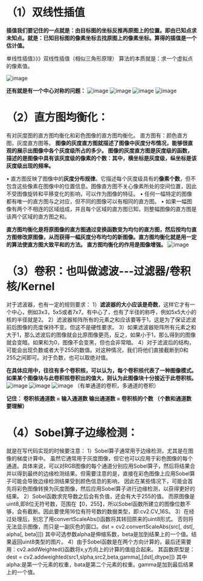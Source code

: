 # （1）双线性插值
**插值我们要记住的一点就是：由目标图的坐标反推再原图上的位置。即由已知点求未知点。就是：已知目标图的像素坐标去找原图上的像素坐标。算得的插值是一个估计值。**

单线性插值》》》双线性插值（相似三角形原理）
算法的本质就是：求一个虚拟点的像素值。

![image](https://github.com/pengsuhua/badou-ai-special-2024/assets/116246948/172da03e-e302-412f-83db-f7e47e14f5a2)


**还有就是有一个中心对称的问题：**
![image](https://github.com/pengsuhua/badou-ai-special-2024/assets/116246948/9ad4353e-fbcb-41ae-b70c-1b1553767463)
![image](https://github.com/pengsuhua/badou-ai-special-2024/assets/116246948/fb90a605-f98d-44d3-8e8e-53f19c38343a)
![image](https://github.com/pengsuhua/badou-ai-special-2024/assets/116246948/1aa3d89a-72b8-44e1-a434-8a09edf99fc9)
![image](https://github.com/pengsuhua/badou-ai-special-2024/assets/116246948/5559cb72-8797-4bf4-b48f-7003d4d15ead)


# （2）直方图均衡化：
有对灰度图的直方图均衡化和彩色图像的直方图均衡化。
直方图有：颜色直方图，灰度直方图等。
**图像的灰度直方图就描述了图像中灰度分布情况，能够很直观的展示出图像中各个灰度级所占的多少。
图像的灰度直方图是灰度级的函数，描述的是图像中具有该灰度级的像素的个数：其中，横坐标是灰度级，纵坐标是该灰度级出现的频率。**

• 直方图反映了图像中的**灰度分布规律**。它描述每个灰度级具有的**像素个数**，但不包含这些像素在图像中的位置信息。图像直方图不关心像素所处的空间位置，因此不受图像旋转和平移变化的影响，可以作为图像的特征。
• 任何一幅特定的图像都有唯一的直方图与之对应，但不同的图像可以有相同的直方图。
• 如果一幅图像有两个不相连的区域组成，并且每个区域的直方图已知，则整幅图像的直方图是该两个区域的直方图之和。

**直方图均衡化是将原图像的直方图通过变换函数变为均匀的直方图，然后按均匀直方图修改原图像，从而获得一幅灰度分布均匀的新图像。直方图均衡化就是用一定的算法使直方图大致平和的方法。
直方图均衡化的作用是图像增强。**
![image](https://github.com/pengsuhua/badou-ai-special-2024/assets/116246948/bbbf41ed-a66f-47a3-8c7d-f831348145fb)


# （3）卷积：也叫做滤波---过滤器/卷积核/Kernel
对于滤波器，也有一定的规则要求：
1）**滤波器的大小应该是奇数**，这样它才有一个中心，例如3x3，5x5或者7x7。有中心了，也有了半径的称呼，例如5x5大小的核的半径就是2。
2）滤波器矩阵所有的元素之和应该要等于1，这是为了保证滤波前后图像的亮度保持不变。但这不是硬性要求。
3）如果滤波器矩阵所有元素之和大于1，那么滤波后的图像就会比原图像更亮，反之，如果小于1，那么得到的图像就会变暗。如果和为0，图像不会变黑，但也会非常暗。
4）对于滤波后的结构，可能会出现负数或者大于255的数值。对这种情况，我们将他们直接截断到0和255之间即可。对于负数，也可以取绝对值。

**在具体应用中，往往有多个卷积核，可以认为，每个卷积核代表了一种图像模式。
如果某个图像块与此卷积核卷积出的值大，则认为此图像块十分接近于此卷积核。**
![image](https://github.com/pengsuhua/badou-ai-special-2024/assets/116246948/45ecd9a8-f0b7-4e89-90bb-66fabd44a417)
![image](https://github.com/pengsuhua/badou-ai-special-2024/assets/116246948/96af9fa0-5178-46bc-923b-accd5d585c68)
![image](https://github.com/pengsuhua/badou-ai-special-2024/assets/116246948/d316d0a6-d922-4532-b4d3-63bcba39d006)
（有单通道的卷积，多通道的卷积）

**记住：
卷积核通道数 = 输入通道数
输出通道数 = 卷积核的个数 
（个数和通道数要理解）**


# （4）Sobel算子边缘检测：
就是在写代码实现的时候要注意：
1）Sobel算子通常用于边缘检测，尤其是在图像的梯度计算中。
虽然它通常用于灰度图像，但它也可以应用于彩色图像的每个通道。具体来说，可以对RGB图像的每个通道分别应用Sobel算子，然后将结果合并以得到最终的边缘检测结果。但需要注意的是，直接在彩色图像上应用Sobel算子可能会导致边缘检测结果受到颜色信息的影响，
因此在某些情况下，可能会首先将彩色图像转换为灰度图像，然后应用Sobel算子进行边缘检测，以获得更好的结果。
2）Sobel函数求完导数之后会有负值，还会有大于255的值。
而原图像是uint8,即8位无符号数，范围在【0，255】，所以Sobel函数所建立的图像位数不够，会有截断。因此要使用16位有符号数的数据类型，即:cv2.CV_16S。
3）在经过处理后，别忘了用convertScaleAbs()函数将其转回原来的uint8形式。
否则将无法显示图像，而只是一副灰色的窗口。dst = cv2.convertScaleAbs(src[, dst[, alpha[, beta]]])  其中可选参数alpha是伸缩系数，beta是加到结果上的一个值。结果返回uint8类型的图片。
4）由于Sobel函数是在两个方向计算的，最后还需要用：cv2.addWeighted()函数将x,y方向上的计算的值组合起来。
其函数原型是：dest = cv2.addweighted(src1,slpha,src2,beta,gamma[,[dst[,dtype]])
其中alpha:是第一个元素的权重，bata是第二个元素的权重。gamma是加到最后结果上的一个值。
